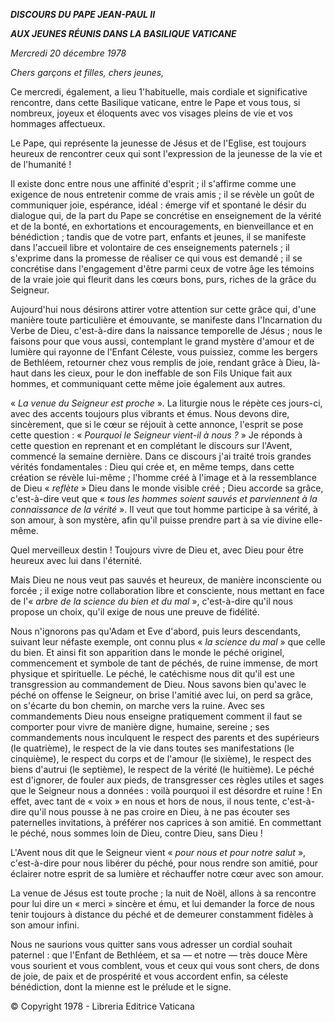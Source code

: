 ***DISCOURS DU PAPE JEAN-PAUL II***

***AUX JEUNES RÉUNIS DANS LA BASILIQUE VATICANE***

*Mercredi 20 décembre 1978*

*Chers garçons et filles, chers jeunes,*

Ce mercredi, également, a lieu 1'habituelle, mais cordiale et significative rencontre, dans cette Basilique vaticane, entre le Pape et vous tous, si nombreux, joyeux et éloquents avec vos visages pleins de vie et vos hommages affectueux.

Le Pape, qui représente la jeunesse de Jésus et de l'Eglise, est toujours heureux de rencontrer ceux qui sont l'expression de la jeunesse de la vie et de l'humanité !

Il existe donc entre nous une affinité d'esprit ; il s'affirme comme une exigence de nous entretenir comme de vrais amis ; il se révèle un goût de communiquer joie, espérance, idéal : émerge vif et spontané le désir du dialogue qui, de la part du Pape se concrétise en enseignement de la vérité et de la bonté, en exhortations et encouragements, en bienveillance et en bénédiction ; tandis que de votre part, enfants et jeunes, il se manifeste dans l'accueil libre et volontaire de ces enseignements paternels ; il s'exprime dans la promesse de réaliser ce qui vous est demandé ; il se concrétise dans l'engagement d'être parmi ceux de votre âge les témoins de la vraie joie qui fleurit dans les cœurs bons, purs, riches de la grâce du Seigneur.

Aujourd'hui nous désirons attirer votre attention sur cette grâce qui, d'une manière toute particulière et émouvante, se manifeste dans l'Incarnation du Verbe de Dieu, c'est-à-dire dans la naissance temporelle de Jésus ; nous le faisons pour que vous aussi, contemplant le grand mystère d'amour et de lumière qui rayonne de l'Enfant Céleste, vous puissiez, comme les bergers de Bethléem, retourner chez vous remplis de joie, rendant grâce à Dieu, là-haut dans les cieux, pour le don ineffable de son Fils Unique fait aux hommes, et communiquant cette même joie également aux autres.

« *La venue du Seigneur est proche* ». La liturgie nous le répète ces jours-ci, avec des accents toujours plus vibrants et émus. Nous devons dire, sincèrement, que si le cœur se réjouit à cette annonce, l'esprit se pose cette question : « *Pourquoi le Seigneur vient-il à nous ?* » Je réponds à cette question en reprenant et en complétant le discours sur l'Avent, commencé la semaine dernière. Dans ce discours j'ai traité trois grandes vérités fondamentales : Dieu qui crée et, en même temps, dans cette création se révèle lui-même ; l'homme créé à l'image et à la ressemblance de Dieu « *reflète* » Dieu dans le monde visible créé ; Dieu accorde sa grâce, c'est-à-dire veut que « *tous les hommes soient sauvés et parviennent à la connaissance de la vérité* ». Il veut que tout homme participe à sa vérité, à son amour, à son mystère, afin qu'il puisse prendre part à sa vie divine elle-même.

Quel merveilleux destin ! Toujours vivre de Dieu et, avec Dieu pour être heureux avec lui dans l'éternité.

Mais Dieu ne nous veut pas sauvés et heureux, de manière inconsciente ou forcée ; il exige notre collaboration libre et consciente, nous mettant en face de l'« *arbre de la science du bien et du mal* », c'est-à-dire qu'il nous propose un choix, qu'il exige de nous une preuve de fidélité.

Nous n'ignorons pas qu'Adam et Eve d'abord, puis leurs descendants, suivant leur néfaste exemple, ont connu plus « *la science du mal* » que celle du bien. Et ainsi fit son apparition dans le monde le péché originel,  commencement et symbole de tant de péchés, de ruine immense, de mort physique et spirituelle. Le péché, le catéchisme nous dit qu'il est une transgression au commandement de Dieu. Nous savons bien qu'avec le péché on offense le Seigneur, on brise l'amitié avec lui, on perd sa grâce, on s'écarte du bon chemin, on marche vers la ruine. Avec ses commandements Dieu nous enseigne pratiquement comment il faut se comporter pour vivre de manière digne, humaine, sereine ; ses commandements nous inculquent le respect des parents et des supérieurs (le quatrième), le respect de la vie dans toutes ses manifestations (le cinquième), le respect du corps et de l'amour (le sixième), le respect des biens d'autrui (le septième), le respect de la vérité (le huitième). Le péché est d'ignorer, de fouler aux pieds, de transgresser ces règles utiles et sages que le Seigneur nous a données : voilà pourquoi il est désordre et ruine ! En effet, avec tant de « voix » en nous et hors de nous, il nous tente, c'est-à-dire qu'il nous pousse à ne pas croire en Dieu, à ne pas écouter ses paternelles invitations, à préférer nos caprices à son amitié. En commettant le péché, nous sommes loin de Dieu, contre Dieu, sans Dieu !

L'Avent nous dit que le Seigneur vient « *pour nous et pour notre salut* », c'est-à-dire pour nous libérer du péché, pour nous rendre son amitié, pour éclairer notre esprit de sa lumière et réchauffer notre cœur avec son amour.

La venue de Jésus est toute proche ; la nuit de Noël, allons à sa rencontre pour lui dire un « merci » sincère et ému, et lui demander la force de nous tenir toujours à distance du péché et de demeurer constamment fidèles à son amour infini.

Nous ne saurions vous quitter sans vous adresser un cordial souhait paternel : que l'Enfant de Bethléem, et sa — et notre — très douce Mère vous sourient et vous comblent, vous et ceux qui vous sont chers, de dons de joie, de paix et de prospérité et vous accordent enfin, sa céleste bénédiction, dont la mienne est le prélude et le signe.

© Copyright 1978 - Libreria Editrice Vaticana
